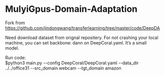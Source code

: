 # MulyiGpus-Domain-Adaptation
Fork from https://github.com/jindongwang/transferlearning/tree/master/code/DeepDA  

Need download dataset from orignal repositery. For not crashing your local machine, you can set backbone: dann on DeepCoral.yaml. It’s a small model.  

Run code:  
$python3 main.py --config DeepCoral/DeepCoral.yaml --data_dir ../../office31 --src_domain webcam --tgt_domain amazon
